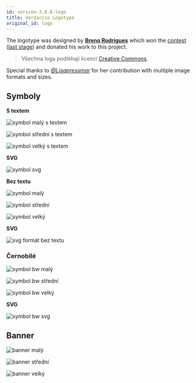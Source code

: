 ```yaml
---
id: version-3.8.6-logo
title: Verdaccio Logotype
original_id: logo
---
```

The logotype was designed by **[Breno Rodrigues](https://github.com/rodriguesbreno)** which won the [contest](https://github.com/verdaccio/verdaccio/issues/237) ([last stage](https://github.com/verdaccio/verdaccio/issues/328)) and donated his work to this project.

> Všechna loga podléhají licenci [Creative Commons](https://github.com/verdaccio/verdaccio/blob/master/LICENSE-docs).

Special thanks to *[@Lisapressmar](https://github.com/Lisapressmar)* for her contribution with multiple image formats and sizes.

## Symboly

**S textem**

![symbol malý s textem](/img/logo/symbol/png/logo-small-header-bottom.png)

![symbol střední s textem](/img/logo/symbol/png/logo-small-header-bottom@2x.png)

![symbol velký s textem](/img/logo/symbol/png/logo-small-header-bottom@3x.png)

**SVG**

![symbol svg](/img/logo/symbol/svg/logo-small-header-bottom.svg)

**Bez textu**

![symbol malý](/img/logo/symbol/png/verdaccio-tiny.png)

![symbol střední](/img/logo/symbol/png/verdaccio-tiny@2x.png)

![symbol velký](/img/logo/symbol/png/verdaccio-tiny@3x.png)

**SVG**

![svg formát bez textu](/img/logo/symbol/svg/verdaccio-tiny.svg)

### Černobílé

![symbol bw malý](/img/logo/symbol/png/verdaccio-blackwhite.png)

![symbol bw střední](/img/logo/symbol/png/verdaccio-blackwhite@2x.png)

![symbol bw velký](/img/logo/symbol/png/verdaccio-blackwhite@3x.png)

**SVG**

![symbol bw svg](/img/logo/symbol/svg/verdaccio-blackwhite.svg)

## Banner

![banner malý](/img/logo/banner/png/verdaccio-banner.png)

![banner střední](/img/logo/banner/png/verdaccio-banner@2x.png)

![banner velký](/img/logo/banner/png/verdaccio-banner@3x.png)